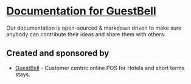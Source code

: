 # [Documentation for GuestBell](https://guestbell.github.io/docs)

Our documentation is open-sourced & markdown driven to make sure anybody can contribute their ideas and share them with others.

## Created and sponsored by

- [GuestBell](https://guestbell.com/) - Customer centric online POS for Hotels and short terms stays.
